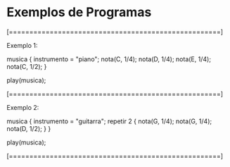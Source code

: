 # Exemplos de Programas

[====================================================]

Exemplo 1:

musica {
instrumento = "piano";
nota(C, 1/4);
nota(D, 1/4);
nota(E, 1/4);
nota(C, 1/2);
}

play(musica);

[====================================================]

Exemplo 2:

musica {
   instrumento = "guitarra";
   repetir 2 {
      nota(G, 1/4);
      nota(G, 1/4);
      nota(D, 1/2);
    }
}

play(musica);

[====================================================]